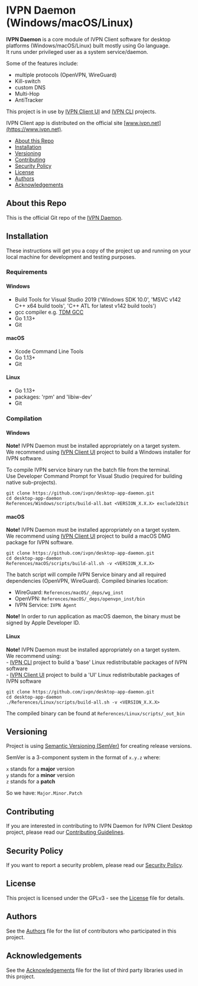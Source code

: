 # IVPN Daemon (Windows/macOS/Linux)

**IVPN Daemon** is a core module of IVPN Client software for desktop platforms (Windows/macOS/Linux) built mostly using Go language.  
It runs under privileged user as a system service/daemon.  

Some of the features include:  
  - multiple protocols (OpenVPN, WireGuard)  
  - Kill-switch  
  - custom DNS  
  - Multi-Hop  
  - AntiTracker  

This project is in use by [IVPN Client UI](https://github.com/ivpn/desktop-app-ui2) and [IVPN CLI](https://github.com/ivpn/desktop-app-cli) projects.

IVPN Client app is distributed on the official site [www.ivpn.net](https://www.ivpn.net).  

* [About this Repo](#about-repo)
* [Installation](#installation)
* [Versioning](#versioning)
* [Contributing](#contributing)
* [Security Policy](#security)
* [License](#license)
* [Authors](#Authors)
* [Acknowledgements](#acknowledgements)

<a name="about-repo"></a>
## About this Repo

This is the official Git repo of the [IVPN Daemon](https://github.com/ivpn/desktop-app-daemon).


<a name="installation"></a>
## Installation

These instructions will get you a copy of the project up and running on your local machine for development and testing purposes.

### Requirements

#### Windows

  - Build Tools for Visual Studio 2019 ('Windows SDK 10.0', 'MSVC v142 C++ x64 build tools', 'C++ ATL for latest v142 build tools')
  - gcc compiler e.g. [TDM GCC](https://jmeubank.github.io/tdm-gcc/download/)
  - Go 1.13+
  - Git

#### macOS

  - Xcode Command Line Tools
  - Go 1.13+
  - Git

#### Linux
  - Go 1.13+
  - packages: 'rpm' and 'libiw-dev'
  - Git

### Compilation

#### Windows  

**Note!**
  IVPN Daemon must be installed appropriately on a target system.  
  We recommend using [IVPN Client UI](https://github.com/ivpn/desktop-app-ui2) project to build a Windows installer for IVPN software.  

  To compile IVPN service binary run the batch file from the terminal.  
  Use Developer Command Prompt for Visual Studio (required for building native sub-projects).  

```
git clone https://github.com/ivpn/desktop-app-daemon.git
cd desktop-app-daemon
References/Windows/scripts/build-all.bat <VERSION_X.X.X> exclude32bit
```

#### macOS  

  **Note!**
  IVPN Daemon must be installed appropriately on a target system.  
  We recommend using [IVPN Client UI](https://github.com/ivpn/desktop-app-ui2) project to build a macOS DMG package for IVPN software.  

```
git clone https://github.com/ivpn/desktop-app-daemon.git
cd desktop-app-daemon
References/macOS/scripts/build-all.sh -v <VERSION_X.X.X>
```

  The batch script will compile IVPN Service binary and all required dependencies (OpenVPN, WireGuard).
  Compiled binaries location:

  - WireGuard:  `References/macOS/_deps/wg_inst`
  - OpenVPN:  `References/macOS/_deps/openvpn_inst/bin`
  - IVPN Service: `IVPN Agent`

  **Note!**
  In order to run application as macOS daemon, the binary must be signed by Apple Developer ID.

#### Linux  

**Note!**
  IVPN Daemon must be installed appropriately on a target system.  
  We recommend using:  
    - [IVPN CLI](https://github.com/ivpn/desktop-app-cli) project to build a 'base' Linux redistributable packages of IVPN software  
    - [IVPN Client UI](https://github.com/ivpn/desktop-app-ui2) project to build a 'UI' Linux redistributable packages of IVPN software  

```
git clone https://github.com/ivpn/desktop-app-daemon.git
cd desktop-app-daemon
./References/Linux/scripts/build-all.sh -v <VERSION_X.X.X>
```

  The compiled binary can be found at `References/Linux/scripts/_out_bin`

<a name="versioning"></a>
## Versioning

Project is using [Semantic Versioning (SemVer)](https://semver.org) for creating release versions.

SemVer is a 3-component system in the format of `x.y.z` where:

`x` stands for a **major** version  
`y` stands for a **minor** version  
`z` stands for a **patch**

So we have: `Major.Minor.Patch`

<a name="contributing"></a>
## Contributing

If you are interested in contributing to IVPN Daemon for IVPN Client Desktop project, please read our [Contributing Guidelines](/.github/CONTRIBUTING.md).

<a name="security"></a>
## Security Policy

If you want to report a security problem, please read our [Security Policy](/.github/SECURITY.md).

<a name="license"></a>
## License

This project is licensed under the GPLv3 - see the [License](/LICENSE.md) file for details.

<a name="Authors"></a>
## Authors

See the [Authors](/AUTHORS) file for the list of contributors who participated in this project.

<a name="acknowledgements"></a>
## Acknowledgements

See the [Acknowledgements](/ACKNOWLEDGEMENTS.md) file for the list of third party libraries used in this project.
